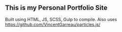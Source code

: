 ## This is my Personal Portfolio Site
Built using HTML, JS, SCSS, Gulp to compile. Also uses https://github.com/VincentGarreau/particles.js/
